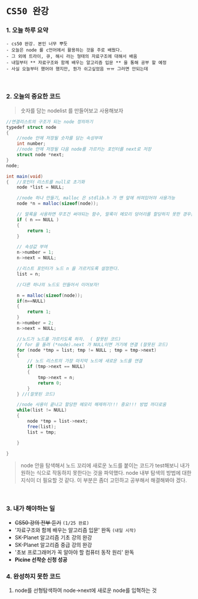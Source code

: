 # `CS50 완강`


### 1. 오늘 하루 요약
    - cs50 완강. 본인 너무 뿌듯
    - 오늘은 node 를 c언어에서 활용하는 것을 주로 배웠다.
    - 그 외에 트라이, 큐, 해시 라는 형태의 자료구조에 대해서 배움
    - 내일부터 ** 자료구조와 함께 배우는 알고리즘 입문 ** 을 통해 공부 할 예정
    - 사실 오늘부터 했어야 했지만, 뭔가 쉬고싶었음 ㅠㅠ 그러면 안되는데
<br/>

### 2. 오늘의 중요한 코드
> 숫자를 담는 nodelist 를 만들어보고 사용해보자

```cs
//연결리스트의 구조가 되는 node 정의하기
typedef struct node
{
    //node 안에 저장될 숫자를 담는 속성부여
    int number;
    //node 안에 저장될 다음 node를 가르키는 포인터를 next로 저장 
    struct node *next;
}
node;

int main(void)
{   //포인터 리스트를 null로 초기화
    node *list = NULL; 

    //node 하나 만들기, malloc 은 stdlib.h 가 맨 앞에 씌여있어야 사용가능 
    node *n = malloc(sizeof(node)); 

    // 말록을 사용하면 무조건 써야되는 함수, 말록이 메모리 덩어리를 할당하지 못한 경우를 예외처리함.
    if ( n == NULL )
    {
        return 1;
    }

    // 속성값 부여
    n->number = 1;
    n->next = NULL;

    //리스트 포인터가 노드 n 을 가르키도록 설정한다.
    list = n;

    //다른 하나의 노드도 만들어서 이어보자!

    n = malloc(sizeof(node));
    if(n==NULL)
    {
        return 1;
    }
    n->number = 2;
    n->next = NULL;

    //노드가 노드를 가르키도록 하자.  ( 잘못된 코드)
    // for 을 돌려 (*node).next 가 NULL이면 거기에 연결 (잘못된 코드)
    for (node *tmp = list; tmp != NULL ; tmp = tmp->next)
    {
        // 노드 리스트의 가장 마지막 노드에 새로운 노드를 연결
        if (tmp->next == NULL)
        {
            tmp->next = n;
            return 0;
        }   
    } //(잘못된 코드)

    //node 사용이 끝나고 할당한 메모리 해제하기!!! 중요!!! 방법 까다로움
    while(list != NULL)
    {
        node *tmp = list->next;
        free(list);
        list = tmp;

    }

}
```
>node 안을 탐색해서 노드 꼬리에 새로운 노드를 붙이는 코드가  test해보니 내가 원하는 식으로 작동하지 못한다는 것을 파악했다. node 내부 탐색의 방법에 대한 지식이 더 필요할 것 같다. 이 부분은 좀더 고민하고 공부해서 해결해봐야 겠다. 
<br/>


### 3. 내가 해야하는 일

 - ~~CS50 강의 전부 듣기~~ `(1/25 완료)`
 - '자료구조와 함께 배우는 알고리즘 입문' 완독 `(내일 시작)`
 - SK-Planet 알고리즘 기초 강의 완강
 - SK-Planet 알고리즘 중급 강의 완강
 - '초보 프로그래머가 꼭 알아야 할 컴퓨터 동작 원리' 완독
 - **Picine 선착순 신청 성공**

### 4. 완성하지 못한 코드
1. node를 선형탐색하여 node->next에 새로운 node를 입혁하는 것